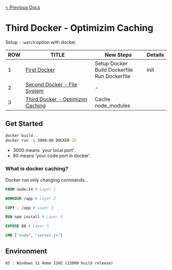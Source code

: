 [< Previous Docs](../README.md)

# Third Docker - Optimizim Caching

Setup `--watch` option with docker.

| ROW | TITLE      | New Steps | Details |
| --- | ---------- | ----- | ------- |
| 1 | [First Docker](https://github.com/unchaptered/docker-and-kubernetes/tree/main/1.%20First%20Docker) | Setup Docker <br> Build Dockerfile <br> Run Dockerfile | init |
| 2 | [Second Docker - File System](https://github.com/unchaptered/docker-and-kubernetes/tree/main/2.%20Second%20Docker%20-%20File%20System) | - | 
| 3 | [Third Docker - Optimizim Caching](https://github.com/unchaptered/docker-and-kubernetes/tree/main/3.%20Third%20Docker%20-%20Optimizim%20Caching) | Cache node_modules |

## Get Started

```cmd
docker build .
docker run -p 3000:80 DOCKER-ID
```

- 3000 means `your local port'.
- 80 means 'your code port in docker'.

### What is docker caching?

Docker run only changing commands...

```dockerfile
FROM node:14 # Layer 1

WORKDIR /app # Layer 2

COPY . /app # Layer 3

RUN npm install # Layer 4

EXPOSE 80 # Layer 5

CMD ["node", "server.js"]
```

## Environment

```
OS : Windows 11 Home 21H2 (22000 build release)
```